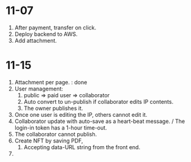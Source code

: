 # 11-07

1. After payment, transfer on click.
2. Deploy backend to AWS.
2. Add attachment.

# 11-15

1. Attachment per page. : done
2. User management: 
   1. public => paid user => collaborator 
   2. Auto convert to un-publish if collaborator edits IP contents.
   3. The owner publishes it.
3. Once one user is editing the IP,  others cannot edit it.
4. Collaborator update with auto-save as a heart-beat message. / The login-in token has a 1-hour time-out.
5. The collaborator cannot publish.
6. Create NFT by saving PDF,
   1. Accepting data-URL string from the front end.
7. 